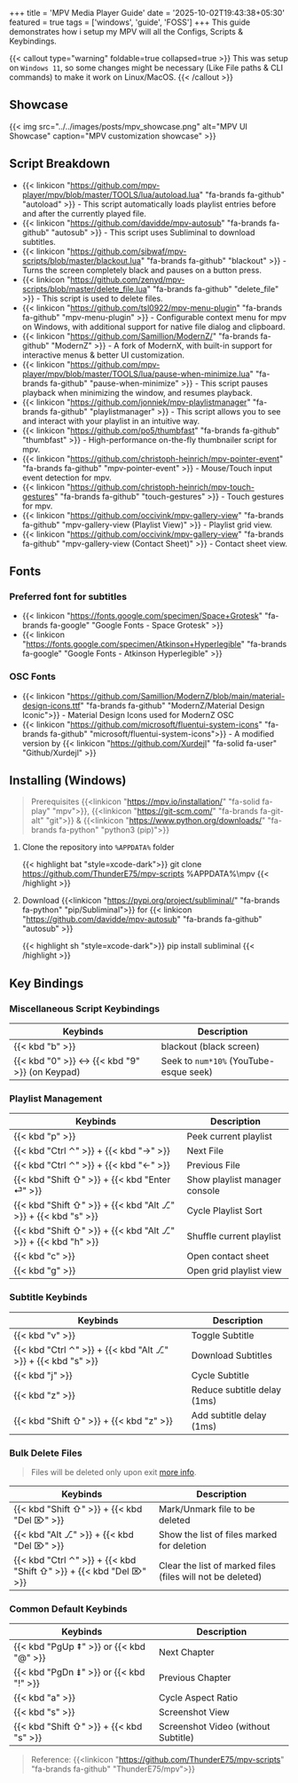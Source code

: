 +++
title = 'MPV Media Player Guide'
date = '2025-10-02T19:43:38+05:30'
featured = true
tags = ['windows', 'guide', 'FOSS']
+++
 This guide demonstrates how i setup my MPV will all the Configs, Scripts & Keybindings. 

{{< callout type="warning" foldable=true collapsed=true >}}
This was setup on `Windows 11`, so some changes might be necessary (Like File paths & CLI commands) to make it work on Linux/MacOS. 
{{< /callout >}}

## Showcase

{{< img src="../../images/posts/mpv_showcase.png" alt="MPV UI Showcase" caption="MPV customization showcase" >}}

## Script Breakdown

- {{< linkicon "https://github.com/mpv-player/mpv/blob/master/TOOLS/lua/autoload.lua" "fa-brands fa-github" "autoload" >}} - This script automatically loads playlist entries before and after the currently played file. 
- {{< linkicon "https://github.com/davidde/mpv-autosub" "fa-brands fa-github" "autosub" >}} - This script uses Subliminal to download subtitles.
- {{< linkicon "https://github.com/sibwaf/mpv-scripts/blob/master/blackout.lua" "fa-brands fa-github" "blackout" >}} - Turns the screen completely black and pauses on a button press.
- {{< linkicon "https://github.com/zenyd/mpv-scripts/blob/master/delete_file.lua" "fa-brands fa-github" "delete_file" >}} - This script is used to delete files.
- {{< linkicon "https://github.com/tsl0922/mpv-menu-plugin" "fa-brands fa-github" "mpv-menu-plugin" >}} - Configurable context menu for mpv on Windows, with additional support for native file dialog and clipboard.
- {{< linkicon "https://github.com/Samillion/ModernZ/" "fa-brands fa-github" "ModernZ" >}} - A fork of ModernX, with built-in support for interactive menus & better UI customization. 
- {{< linkicon "https://github.com/mpv-player/mpv/blob/master/TOOLS/lua/pause-when-minimize.lua" "fa-brands fa-github" "pause-when-minimize" >}} - This script pauses playback when minimizing the window, and resumes playback.
- {{< linkicon "https://github.com/jonniek/mpv-playlistmanager" "fa-brands fa-github" "playlistmanager" >}} - This script allows you to see and interact with your playlist in an intuitive way.
- {{< linkicon "https://github.com/po5/thumbfast" "fa-brands fa-github" "thumbfast" >}} - High-performance on-the-fly thumbnailer script for mpv.
- {{< linkicon "https://github.com/christoph-heinrich/mpv-pointer-event" "fa-brands fa-github" "mpv-pointer-event" >}} - Mouse/Touch input event detection for mpv.
- {{< linkicon "https://github.com/christoph-heinrich/mpv-touch-gestures" "fa-brands fa-github" "touch-gestures" >}} - Touch gestures for mpv.
- {{< linkicon "https://github.com/occivink/mpv-gallery-view" "fa-brands fa-github" "mpv-gallery-view (Playlist View)" >}} - Playlist grid view.
- {{< linkicon "https://github.com/occivink/mpv-gallery-view" "fa-brands fa-github" "mpv-gallery-view (Contact Sheet)" >}} - Contact sheet view.

## Fonts

### Preferred font for subtitles
- {{< linkicon "https://fonts.google.com/specimen/Space+Grotesk" "fa-brands fa-google" "Google Fonts - Space Grotesk" >}} 
- {{< linkicon "https://fonts.google.com/specimen/Atkinson+Hyperlegible" "fa-brands fa-google" "Google Fonts - Atkinson Hyperlegible" >}}

### OSC Fonts
- {{< linkicon "https://github.com/Samillion/ModernZ/blob/main/material-design-icons.ttf" "fa-brands fa-github" "ModernZ/Material Design Iconic">}} - Material Design Icons used for ModernZ OSC
- {{< linkicon "https://github.com/microsoft/fluentui-system-icons" "fa-brands fa-github" "microsoft/fluentui-system-icons">}} - A modified version by {{< linkicon "https://github.com/Xurdejl" "fa-solid fa-user" "Github/Xurdejl" >}}

## Installing (Windows)

> Prerequisites {{<linkicon "https://mpv.io/installation/" "fa-solid fa-play" "mpv">}}, {{<linkicon "https://git-scm.com/" "fa-brands fa-git-alt" "git">}} & {{<linkicon "https://www.python.org/downloads/" "fa-brands fa-python" "python3 (pip)">}}

1. Clone the repository into `%APPDATA%` folder

    {{< highlight bat "style=xcode-dark">}}
    git clone https://github.com/ThunderE75/mpv-scripts %APPDATA%\mpv
    {{< /highlight >}}
    
1. Download {{<linkicon "https://pypi.org/project/subliminal/" "fa-brands fa-python" "pip/Subliminal">}} for {{< linkicon "https://github.com/davidde/mpv-autosub" "fa-brands fa-github" "autosub" >}}

    {{< highlight sh "style=xcode-dark">}}
    pip install subliminal
    {{< /highlight >}}
## Key Bindings

### Miscellaneous Script Keybindings

| Keybinds                                             | Description                            |
| ---------------------------------------------------- | -------------------------------------- |
| {{< kbd "b" >}}                                      | blackout (black screen)                |
| {{< kbd "0" >}} ↔ {{< kbd "9" >}} (on Keypad)        | Seek to `num*10%` (YouTube-esque seek) |

### Playlist Management

| Keybinds                                                      | Description                   |
| ------------------------------------------------------------- | ----------------------------- |
| {{< kbd "p" >}}                                               | Peek current playlist         |
| {{< kbd "Ctrl ⌃" >}} + {{< kbd "→" >}}                        | Next File                     |
| {{< kbd "Ctrl ⌃" >}} + {{< kbd "←" >}}                        | Previous File                 |
| {{< kbd "Shift ⇧" >}} + {{< kbd "Enter ⏎" >}}                 | Show playlist manager console |
| {{< kbd "Shift ⇧" >}} + {{< kbd "Alt ⎇" >}} + {{< kbd "s" >}} | Cycle Playlist Sort           |
| {{< kbd "Shift ⇧" >}} + {{< kbd "Alt ⎇" >}} + {{< kbd "h" >}} | Shuffle current playlist      |
| {{< kbd "c" >}}                                               | Open contact sheet            |
| {{< kbd "g" >}}                                               | Open grid playlist view       |

### Subtitle Keybinds

| Keybinds                                                      | Description                 |
| ------------------------------------------------------------- | --------------------------- |
| {{< kbd "v" >}}                                               | Toggle Subtitle             |
| {{< kbd "Ctrl ⌃" >}} + {{< kbd "Alt ⎇" >}} + {{< kbd "s" >}} | Download Subtitles          |
| {{< kbd "j" >}}                                               | Cycle Subtitle              |
| {{< kbd "z" >}}                                               | Reduce subtitle delay (1ms) |
| {{< kbd "Shift ⇧" >}} + {{< kbd "z" >}}                       | Add subtitle delay (1ms)    |

### Bulk Delete Files

> Files will be deleted only upon exit [more info](https://github.com/zenyd/mpv-scripts/tree/master?tab=readme-ov-file#delete-file).

| Keybinds                                                                 | Description                                                |
| ------------------------------------------------------------------------ | ---------------------------------------------------------- |
| {{< kbd "Shift ⇧" >}} + {{< kbd "Del ⌦" >}}                              | Mark/Unmark file to be deleted                             |
| {{< kbd "Alt ⎇" >}} + {{< kbd "Del ⌦" >}}                                | Show the list of files marked for deletion                 |
| {{< kbd "Ctrl ⌃" >}} + {{< kbd "Shift ⇧" >}} + {{< kbd "Del ⌦" >}}       | Clear the list of marked files (files will not be deleted) |

### Common Default Keybinds

| Keybinds                                    | Description                           |
| ------------------------------------------- | ------------------------------------- |
| {{< kbd "PgUp ⇞" >}} or {{< kbd "@" >}}     | Next Chapter                          |
| {{< kbd "PgDn ⇟" >}} or {{< kbd "!" >}}     | Previous Chapter                      |
| {{< kbd "a" >}}                             | Cycle Aspect Ratio                    |
| {{< kbd "s" >}}                             | Screenshot View                       |
| {{< kbd "Shift ⇧" >}} + {{< kbd "s" >}}     | Screenshot Video (without Subtitle)   |

> Reference: {{<linkicon "https://github.com/ThunderE75/mpv-scripts" "fa-brands fa-github" "ThunderE75/mpv">}}
